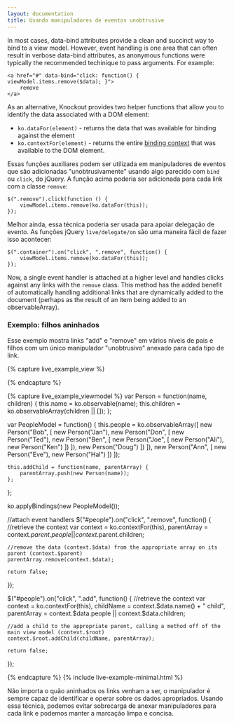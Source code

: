 ```yaml
---
layout: documentation
title: Usando manipuladores de eventos unobtrusive
---
```


In most cases, data-bind attributes provide a clean and succinct way to bind to a view model. However, event handling is one area that can often result in verbose data-bind attributes, as anonymous functions were typically the recommended techinique to pass arguments.  For example:

    <a href="#" data-bind="click: function() { viewModel.items.remove($data); }">
        remove
    </a>

As an alternative, Knockout provides two helper functions that allow you to identify the data associated with a DOM element:

 * `ko.dataFor(element)` - returns the data that was available for binding against the element
 * `ko.contextFor(element)` - returns the entire [binding context](binding-context.html) that was available to the DOM element.

Essas funções auxiliares podem ser utilizada em manipuladores de eventos que são adicionadas "unobtrusivamente" usando algo parecido com `bind` ou `click`, do jQuery. A função acima poderia ser adicionada para cada link com a classe `remove`:

    $(".remove").click(function () {
        viewModel.items.remove(ko.dataFor(this));
    });

Melhor ainda, essa técnica poderia ser usada para apoiar delegação de evento. As funções jQuery `live/delegate/on` são uma maneira fácil de fazer isso acontecer:

    $(".container").on("click", ".remove", function() {
        viewModel.items.remove(ko.dataFor(this));
    });

Now, a single event handler is attached at a higher level and handles clicks against any links with the `remove` class. This method has the added benefit of automatically handling additional links that are dynamically added to the document (perhaps as the result of an item being added to an observableArray).

### Exemplo: filhos aninhados

Esse exemplo mostra links "add" e "remove" em vários níveis de pais e filhos com um único manipulador "unobtrusivo" anexado para cada tipo de link.
<style type="text/css">
   .liveExample a.add { font-size: .7em; color: #aaa; }
   .liveExample a.remove { font-size: .9em; }
</style>

{% capture live_example_view %}
<ul id="people" data-bind='template: { name: "personTmpl", foreach: people }'>
</ul>

<script id="personTmpl" type="text/html">
    <li>
        <a class="remove" href="#"> x </a>
        <span data-bind='text: name'></span>
        <a class="add" href="#"> add child </a>
        <ul data-bind='template: { name: "personTmpl", foreach: children }'></ul>
    </li>
</script>
{% endcapture %}

{% capture live_example_viewmodel %}
var Person = function(name, children) {
    this.name = ko.observable(name);
    this.children = ko.observableArray(children || []);
};

var PeopleModel = function() {
    this.people = ko.observableArray([
        new Person("Bob", [
            new Person("Jan"),
            new Person("Don", [
                new Person("Ted"),
                new Person("Ben", [
                    new Person("Joe", [
                        new Person("Ali"),
                        new Person("Ken")
                    ])
                ]),
                new Person("Doug")
            ])
        ]),
        new Person("Ann", [
            new Person("Eve"),
            new Person("Hal")
        ])
    ]);

    this.addChild = function(name, parentArray) {
        parentArray.push(new Person(name));
    };
};

ko.applyBindings(new PeopleModel());

//attach event handlers
$("#people").on("click", ".remove", function() {
    //retrieve the context
    var context = ko.contextFor(this),
        parentArray = context.$parent.people || context.$parent.children;

    //remove the data (context.$data) from the appropriate array on its parent (context.$parent)
    parentArray.remove(context.$data);

    return false;
});

$("#people").on("click", ".add", function() {
    //retrieve the context
    var context = ko.contextFor(this),
        childName = context.$data.name() + " child",
        parentArray = context.$data.people || context.$data.children;

    //add a child to the appropriate parent, calling a method off of the main view model (context.$root)
    context.$root.addChild(childName, parentArray);

    return false;
});

{% endcapture %}
{% include live-example-minimal.html %}

Não importa o quão aninhados os links venham a ser, o manipulador é sempre capaz de identificar e operar sobre os dados apropriados. Usando essa técnica, podemos evitar sobrecarga de anexar manipuladores para cada link e podemos manter a marcação limpa e concisa.